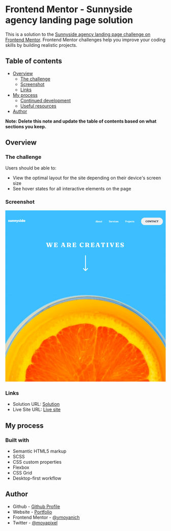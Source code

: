 # Frontend Mentor - Sunnyside agency landing page solution

This is a solution to the [Sunnyside agency landing page challenge on Frontend Mentor](https://www.frontendmentor.io/challenges/sunnyside-agency-landing-page-7yVs3B6ef). Frontend Mentor challenges help you improve your coding skills by building realistic projects.

## Table of contents

- [Overview](#overview)
  - [The challenge](#the-challenge)
  - [Screenshot](#screenshot)
  - [Links](#links)
- [My process](#my-process)
  - [Continued development](#continued-development)
  - [Useful resources](#useful-resources)
- [Author](#author)

**Note: Delete this note and update the table of contents based on what sections you keep.**

## Overview

### The challenge

Users should be able to:

- View the optimal layout for the site depending on their device's screen size
- See hover states for all interactive elements on the page

### Screenshot

![](./screenshot.jpg)


### Links

- Solution URL: [Solution](https://github.com/moyanich/sunnyside-agency-landing-page)
- Live Site URL: [Live site](https://moyanich.github.io/sunnyside-agency-landing-page/)

## My process

### Built with

- Semantic HTML5 markup
- SCSS
- CSS custom properties
- Flexbox
- CSS Grid
- Desktop-first workflow


## Author
- Github - [Github Profile](https://github.com/moyanich/)
- Website - [Portfolio](http://amoycreative.com/)
- Frontend Mentor - [@ymoyanich](https://www.frontendmentor.io/profile/moyanich)
- Twitter - [@moyapixel](https://www.twitter.com/moyapixel)
